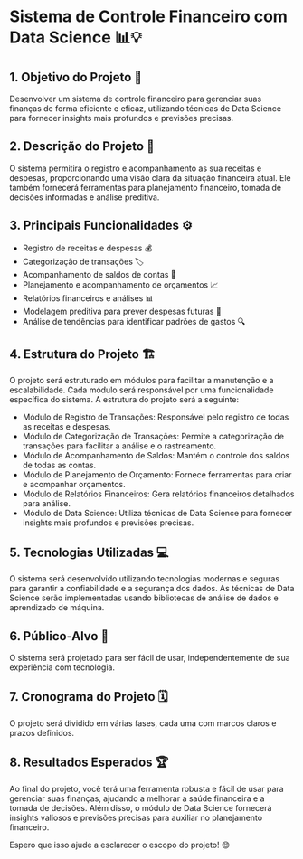 # Sistema de Controle Financeiro com Data Science 📊💡

## 1. Objetivo do Projeto 🎯
Desenvolver um sistema de controle financeiro para gerenciar suas finanças de forma eficiente e eficaz, utilizando técnicas de Data Science para fornecer insights mais profundos e previsões precisas.

## 2. Descrição do Projeto 📝
O sistema permitirá o registro e acompanhamento as sua receitas e despesas, proporcionando uma visão clara da situação financeira atual. Ele também fornecerá ferramentas para planejamento financeiro, tomada de decisões informadas e análise preditiva.

## 3. Principais Funcionalidades ⚙️
- Registro de receitas e despesas 💰
- Categorização de transações 🏷️
- Acompanhamento de saldos de contas 🏦
- Planejamento e acompanhamento de orçamentos 📈
- Relatórios financeiros e análises 📊
- Modelagem preditiva para prever despesas futuras 🔮
- Análise de tendências para identificar padrões de gastos 🔍

## 4. Estrutura do Projeto 🏗️
O projeto será estruturado em módulos para facilitar a manutenção e a escalabilidade. Cada módulo será responsável por uma funcionalidade específica do sistema. A estrutura do projeto será a seguinte:

- Módulo de Registro de Transações: Responsável pelo registro de todas as receitas e despesas.
- Módulo de Categorização de Transações: Permite a categorização de transações para facilitar a análise e o rastreamento.
- Módulo de Acompanhamento de Saldos: Mantém o controle dos saldos de todas as contas.
- Módulo de Planejamento de Orçamento: Fornece ferramentas para criar e acompanhar orçamentos.
- Módulo de Relatórios Financeiros: Gera relatórios financeiros detalhados para análise.
- Módulo de Data Science: Utiliza técnicas de Data Science para fornecer insights mais profundos e previsões precisas.

## 5. Tecnologias Utilizadas 💻
O sistema será desenvolvido utilizando tecnologias modernas e seguras para garantir a confiabilidade e a segurança dos dados. As técnicas de Data Science serão implementadas usando bibliotecas de análise de dados e aprendizado de máquina.

## 6. Público-Alvo 👥
O sistema será projetado para ser fácil de usar, independentemente de sua experiência com tecnologia.

## 7. Cronograma do Projeto 🗓️
O projeto será dividido em várias fases, cada uma com marcos claros e prazos definidos.

## 8. Resultados Esperados 🏆
Ao final do projeto, você terá uma ferramenta robusta e fácil de usar para gerenciar suas finanças, ajudando a melhorar a saúde financeira e a tomada de decisões. Além disso, o módulo de Data Science fornecerá insights valiosos e previsões precisas para auxiliar no planejamento financeiro.

Espero que isso ajude a esclarecer o escopo do projeto! 😊
